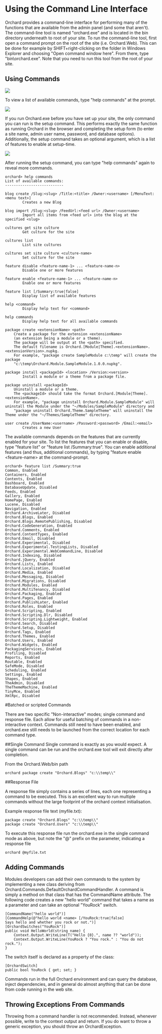 Using the Command Line Interface
================================
Orchard provides a command-line interface for performing many of the functions that are available from the admin panel (and some that aren't).  The command-line tool is named "orchard.exe" and is located in the bin directory underneath to root of your site.  To run the command-line tool, first open a command prompt on the root of the site (i.e. Orchard.Web). This can be done for example by SHIFT+right-clicking on the folder in Windows Explorer and choosing "Open command window here". From there, type "bin\orchard.exe".  Note that you need to run this tool from the root of your site.


Using Commands 
---------------


![](../Upload/screenshots_675/orchard_cmd_line.png)

To view a list of available commands, type "help commands" at the prompt.  

![](../Upload/screenshots_675/help_commands_initial.png)

If you run Orchard.exe before you have set up your site, the only command you can run is the setup command.  This performs exactly the same function as running Orchard in the browser and completing the setup form (to enter a site name, admin user name, password, and database options).  Additionally, the setup command takes an optional argument, which is a list of features to enable at setup-time.

![](../Upload/screenshots_675/setup_cmd.png)

After running the setup command, you can type "help commands" again to reveal more commands.   

    
    orchard> help commands
    List of available commands:
    ---------------------------
    
    blog create /Slug:<slug> /Title:<title> /Owner:<username> [/MenuText:<menu text>]
            Creates a new Blog
    
    blog import /Slug:<slug> /FeedUrl:<feed url> /Owner:<username>
            Import all items from <feed url> into the blog at the specified <slug>
    
    cultures get site culture
            Get culture for the site
    
    cultures list
            List site cultures
    
    cultures set site culture <culture-name>
            Set culture for the site
    
    feature disable <feature-name-1> ... <feature-name-n>
            Disable one or more features
    
    feature enable <feature-name-1> ... <feature-name-n>
            Enable one or more features
    
    feature list [/Summary:true|false]
            Display list of available features
    
    help <command>
            Display help text for <command>
    
    help commands
            Display help text for all available commands
    
    package create <extensionName> <path>
        Create a package for the extension <extensionName>
        (an extension being a module or a theme).
        The package will be output at the <path> specified.
        The default filename is Orchard.[Module|Theme].<extensionName>.<extensionVersion>.nupkg.
        For example, "package create SampleModule c:\temp" will create the package
        "c:\temp\Orchard.Module.SampleModule.1.0.0.nupkg".
    
    package install <packageId> <location> /Version:<version>
            Install a module or a theme from a package file.
    
    package uninstall <packageId>
        Uninstall a module or a theme.
        The <packageId> should take the format Orchard.[Module|Theme].<extensionName>.
        For example, "package uninstall Orchard.Module.SampleModule" will uninstall the Module under the "~/Modules/SampleModule" directory and
        "package uninstall Orchard.Theme.SampleTheme" will uninstall the Theme under the "~/Themes/SampleTheme" directory.
    
    user create /UserName:<username> /Password:<password> /Email:<email>
            Creates a new User



The available commands depends on the features that are currently enabled for your site. To list the features that you can enable or disable, type "feature list" or "feature list /Summary:true". You can enable additional features (and thus, additional commands), by typing "feature enable &lt;feature-name&gt; at the command-prompt.

    
    orchard> feature list /Summary:true
    Common, Enabled
    Containers, Enabled
    Contents, Enabled
    Dashboard, Enabled
    DatabaseUpdate, Disabled
    Feeds, Enabled
    Gallery, Enabled
    HomePage, Enabled
    Lucene, Disabled
    Navigation, Enabled
    Orchard.ArchiveLater, Disabled
    Orchard.Blogs, Enabled
    Orchard.Blogs.RemotePublishing, Disabled
    Orchard.CodeGeneration, Enabled
    Orchard.Comments, Enabled
    Orchard.ContentTypes, Enabled
    Orchard.Email, Disabled
    Orchard.Experimental, Disabled
    Orchard.Experimental.TestingLists, Disabled
    Orchard.Experimental.WebCommandLine, Disabled
    Orchard.Indexing, Disabled
    Orchard.jQuery, Enabled
    Orchard.Lists, Enabled
    Orchard.Localization, Disabled
    Orchard.Media, Enabled
    Orchard.Messaging, Disabled
    Orchard.Migrations, Disabled
    Orchard.Modules, Enabled
    Orchard.MultiTenancy, Disabled
    Orchard.Packaging, Enabled
    Orchard.Pages, Enabled
    Orchard.PublishLater, Enabled
    Orchard.Roles, Enabled
    Orchard.Scripting, Enabled
    Orchard.Scripting.Dlr, Disabled
    Orchard.Scripting.Lightweight, Enabled
    Orchard.Search, Disabled
    Orchard.Setup, Disabled
    Orchard.Tags, Enabled
    Orchard.Themes, Enabled
    Orchard.Users, Enabled
    Orchard.Widgets, Enabled
    PackagingServices, Enabled
    Profiling, Disabled
    Reports, Enabled
    Routable, Enabled
    SafeMode, Disabled
    Scheduling, Enabled
    Settings, Enabled
    Shapes, Enabled
    TheAdmin, Disabled
    TheThemeMachine, Enabled
    TinyMce, Enabled
    XmlRpc, Disabled


#Batched or scripted Commands

There are two specific "Non-interactive" modes; single command and response file. Each allow for useful batching of commands in a non-interactive context.
Commands still need to have been enabled, and orchard.exe still needs to be launched from the correct location for each command type.

##Single Command
Single command is exactly as you would expect. A single command can be run and the orchard.exe tool will exit directly after completion.

From the Orchard.Web/bin path
    
    orchard package create "Orchard.Blogs" "c:\\temp\\"

##Response File

A response file simply contains a series of lines, each one representing a command to be executed. This is an excellent way
to run multiple commands without the large footprint of the orchard context initialisation.

Example response file text (myfile.txt):

    package create "Orchard.Blogs" "c:\\temp\\"
    package create "Orchard.Users" "c:\\temp\\"
    
To execute this response file run the orchard.exe in the single command mode as above, but note the "@" prefix on the parameter, 
indicating a response file

    orchard @myfile.txt

Adding Commands
---------------


Modules developers can add their own commands to the system by implementing a new class deriving from Orchard.Commands.DefaultOrchardCommandHandler. A command is simply a method on that class that has the CommandName attribute. The following code creates a new "hello world" command that takes a name as a parameter and can take an optional "YouRock" switch.

    
    [CommandName("hello world")]
    [CommandHelp(@"hello world <name> [/YouRock:true|false]
    Says hello and whether you rock or not.")]
    [OrchardSwitches("YouRock")]
    public void HelloWorld(string name) {
        Context.Output.WriteLine(T("Hello {0}.", name ?? "world"));
        Context.Output.WriteLine(YouRock ? "You rock." : "You do not rock.");
    }


The switch itself is declared as a property of the class:

    
    [OrchardSwitch]
    public bool YouRock { get; set; }


Commands run in the full Orchard environment and can query the database, inject dependencies, and in general do almost anything that can be done from code running in the web site.

## Throwing Exceptions From Commands

Throwing from a command handler is not recommended. Instead, whenever possible, write to the context output and return. If you do want to throw a generic exception, you should throw an OrchardException.
